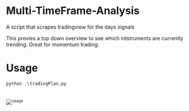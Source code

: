 # Multi-TimeFrame-Analysis
A script that scrapes tradingview for the days signals

This provies a top down overview to see which intstruments are currently trending. Great for momentum trading.


# Usage
<code>python .\tradingPlan.py<code>

![image](https://github.com/user-attachments/assets/eca4fcc2-89c7-4a99-af68-84be38a46933)
